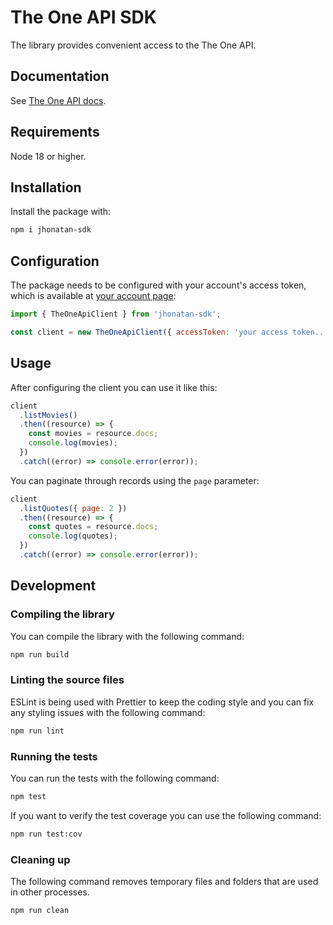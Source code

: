 # The One API SDK

The library provides convenient access to the The One API.

## Documentation

See [The One API docs](https://the-one-api.dev/documentation).

## Requirements

Node 18 or higher.

## Installation

Install the package with:

```bash
npm i jhonatan-sdk
```

## Configuration

The package needs to be configured with your account's access token, which is available at [your account page](https://the-one-api.dev/account):

```javascript
import { TheOneApiClient } from 'jhonatan-sdk';

const client = new TheOneApiClient({ accessToken: 'your access token...' });
```

## Usage

After configuring the client you can use it like this:

```javascript
client
  .listMovies()
  .then((resource) => {
    const movies = resource.docs;
    console.log(movies);
  })
  .catch((error) => console.error(error));
```

You can paginate through records using the `page` parameter:

```javascript
client
  .listQuotes({ page: 2 })
  .then((resource) => {
    const quotes = resource.docs;
    console.log(quotes);
  })
  .catch((error) => console.error(error));
```

## Development

### Compiling the library

You can compile the library with the following command:

```bash
npm run build
```

### Linting the source files

ESLint is being used with Prettier to keep the coding style and you can fix any styling
issues with the following command:

```bash
npm run lint
```

### Running the tests

You can run the tests with the following command:

```bash
npm test
```

If you want to verify the test coverage you can use the following command:

```bash
npm run test:cov
```

### Cleaning up

The following command removes temporary files and folders that are used in other processes.

```bash
npm run clean
```
